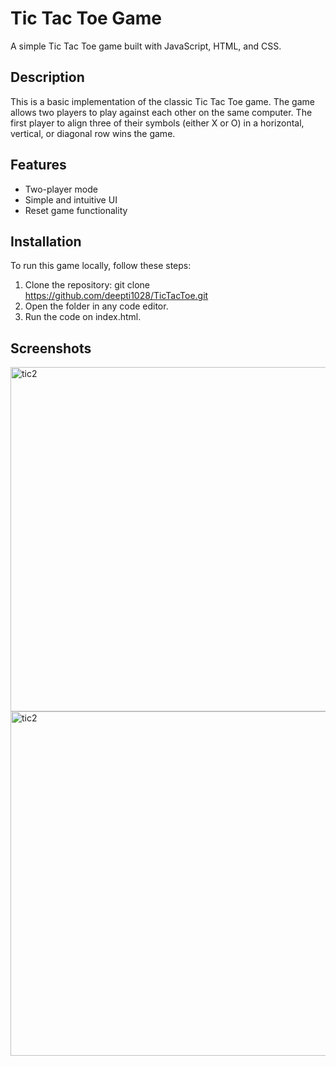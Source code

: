 # Tic Tac Toe Game

A simple Tic Tac Toe game built with JavaScript, HTML, and CSS.

## Description
This is a basic implementation of the classic Tic Tac Toe game. The game allows two players to play against each other on the same computer. The first player to align three of their symbols (either X or O) in a horizontal, vertical, or diagonal row wins the game.

## Features
- Two-player mode
- Simple and intuitive UI
- Reset game functionality

## Installation
To run this game locally, follow these steps:

1. Clone the repository:
   git clone https://github.com/deepti1028/TicTacToe.git
2. Open the folder in any code editor.
3. Run the code on index.html.

## Screenshots
<img width="551" alt="tic2" src="https://github.com/deepti1028/TicTacToe/assets/109272311/04c71dfb-0739-4500-bb17-eddc818292c5">
<img width="551" alt="tic2" src="https://github.com/deepti1028/TicTacToe/assets/109272311/cc225959-8655-4940-8d09-adeb351b66c0">

